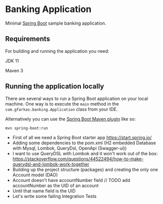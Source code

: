# Banking Application

Minimal [Spring Boot](http://projects.spring.io/spring-boot/) sample banking application.

## Requirements

For building and running the application you need:

JDK 11

Maven 3

## Running the application locally

There are several ways to run a Spring Boot application on your local machine. One way is to execute the `main` method in the `com.gfarkas.banking.Application` class from your IDE.

Alternatively you can use the [Spring Boot Maven plugin](https://docs.spring.io/spring-boot/docs/current/reference/html/build-tool-plugins-maven-plugin.html) like so:

```shell
mvn spring-boot:run
```
- First of all we need a Spring Boot starter app
https://start.spring.io/
- Adding some dependencies to the pom.xml (H2 embedded Database with Mysql, Lombok, QueryDsl, OpenApi (Swagger-ui))
- I want to use QueryDSL with Lombok and it won't work out of the box: https://stackoverflow.com/questions/44522494/how-to-make-querydsl-and-lombok-work-together
- Building up the project structure (packages) and creating the only one Account model (DAO)
- Account doesn't have accountNumber field // TODO add accountNumber as the UID of an account
- Until that name field is the UID
- Let's write some failing Integration Tests


